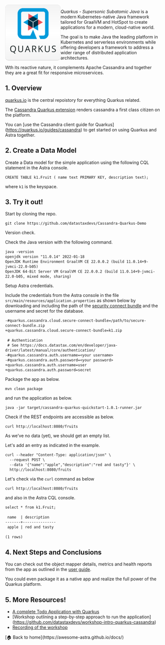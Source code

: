 <img src="../../../img/tile-quarkus.png" align="left" width="180px"/>

*Quarkus - Supersonic Subatomic Java*
is a modern Kubernetes-native Java framework tailored for GraalVM and HotSpot to create applications for a modern, cloud-native world. 

The goal is to make Java the leading platform in Kubernetes and serverless environments while offering developers a framework to address a wider range of distributed application architectures.

Wth its reactive nature, it complements Apache Cassandra and together they are a great fit for responsive microservices.

## 1. Overview

[quarkus.io](https://quarkus.io/) is the central repoistory for everything Quarkus related.

The [Cassandra Quarkus extension](https://github.com/datastax/cassandra-quarkus) renders cassandra a first class citizen on the platform.

You can [use the Cassandra client guide for Quarkus] (https://quarkus.io/guides/cassandra) to get started on using Quarkus and Astra together.

## 2. Create a Data Model

Create a Data model for the simple application using the following CQL statement in the Astra console.

```cql
CREATE TABLE k1.Fruit ( name text PRIMARY KEY, description text);
```

where `k1` is the keyspace.

## 3. Try it out!

Start by cloning the repo.

```
git clone https://github.com/datastaxdevs/Cassandra-Quarkus-Demo
```

Version check.

Check the Java version with the following command.

```
java -version
openjdk version "11.0.14" 2022-01-18
OpenJDK Runtime Environment GraalVM CE 22.0.0.2 (build 11.0.14+9-jvmci-22.0-b05)
OpenJDK 64-Bit Server VM GraalVM CE 22.0.0.2 (build 11.0.14+9-jvmci-22.0-b05, mixed mode, sharing)
```

Setup Astra credentials.

Include the credentials from the Astra console in the file `src/main/resources/application.properties` as shown below by downloading and including the path of the [security connect bundle](https://docs.datastax.com/en/astra-serverless/docs/connect/secure-connect-bundle.html) and the username and secret for the database.

```
-#quarkus.cassandra.cloud.secure-connect-bundle=/path/to/secure-connect-bundle.zip
+quarkus.cassandra.cloud.secure-connect-bundle=k1.zip
 
 # Authentication
 # See https://docs.datastax.com/en/developer/java-driver/latest/manual/core/authentication/
-#quarkus.cassandra.auth.username=<your username>
-#quarkus.cassandra.auth.password=<your password>
+quarkus.cassandra.auth.username=user
+quarkus.cassandra.auth.password=secret
```

Package the app as below.

```
mvn clean package
```

and run the application as below.

```
java -jar target/cassandra-quarkus-quickstart-1.0.1-runner.jar
```

Check if the REST endpoints are accessible as below.

```
curl http://localhost:8080/fruits
```

As we've no data (yet), we should get an empty list.

Let's add an entry as indicated in the example.

```
curl --header "Content-Type: application/json" \
  --request POST \          
  --data '{"name":"apple","description":"red and tasty"}' \
  http://localhost:8080/fruits
```

Let's check via the `curl` command as below

```
curl http://localhost:8080/fruits
```

and also in the Astra CQL console.


```cql
select * from k1.Fruit;

 name  | description
-------+---------------
 apple | red and tasty

(1 rows)
```

## 4. Next Steps and Conclusions

You can check out the object mapper details, metrics and health reports from the app as outlined in the [user guide](https://quarkus.io/guides/cassandra).

You could even package it as a native app and realize the full power of the Quarkus platform.


## 5. More Resources!

- [A complete Todo Application with Quarkus](https://github.com/datastaxdevs/quarkus-astra-intro-demo)
- [Workshop outlining a step-by-step approach to run the application] (https://github.com/datastaxdevs/workshop-intro-quarkus-cassandra)
- [Recording of the workshop](https://www.youtube.com/watch?v=iz9MGczDA_U)

<div class="nosurface" markdown="1">
[🏠 Back to home](https://awesome-astra.github.io/docs/)

</div>
